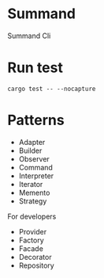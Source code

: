 # Summand

Summand Cli

# Run test

```shell
cargo test -- --nocapture
```

# Patterns

- Adapter
- Builder
- Observer
- Command
- Interpreter
- Iterator
- Memento
- Strategy


For developers
- Provider
- Factory
- Facade
- Decorator
- Repository